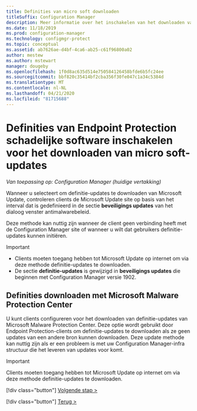 ```yaml
---
title: Definities van micro soft downloaden
titleSuffix: Configuration Manager
description: Meer informatie over het inschakelen van het downloaden van Endpoint Protection malware-definities van micro soft-updates voor Configuration Manager.
ms.date: 11/18/2019
ms.prod: configuration-manager
ms.technology: configmgr-protect
ms.topic: conceptual
ms.assetid: ab7626ae-d4bf-4ca6-ab25-c61f96800a02
author: mestew
ms.author: mstewart
manager: dougeby
ms.openlocfilehash: 1f0d8ac635d514e750584126458bfde6b5fc24ee
ms.sourcegitcommit: bbf820c35414bf2cba356f30fe047c1a34c5384d
ms.translationtype: MT
ms.contentlocale: nl-NL
ms.lasthandoff: 04/21/2020
ms.locfileid: "81715688"
---
```

# <a name="enable-endpoint-protection-malware-definitions-to-download-from-microsoft-updates"></a>Definities van Endpoint Protection schadelijke software inschakelen voor het downloaden van micro soft-updates

*Van toepassing op: Configuration Manager (huidige vertakking)*

Wanneer u selecteert om definitie-updates te downloaden van Microsoft Update, controleren clients de Microsoft Update site op basis van het interval dat is gedefinieerd in de sectie **beveiligings updates** van het dialoog venster antimalwarebeleid.

 Deze methode kan nuttig zijn wanneer de client geen verbinding heeft met de Configuration Manager site of wanneer u wilt dat gebruikers definitie-updates kunnen initiëren.

> [!IMPORTANT]
> - Clients moeten toegang hebben tot Microsoft Update op internet om via deze methode definitie-updates te downloaden.
> - De sectie **definitie-updates** is gewijzigd in **beveiligings updates** die beginnen met Configuration Manager versie 1902.

## <a name="using-the-microsoft-malware-protection-center-to-download-definitions"></a>Definities downloaden met Microsoft Malware Protection Center
 U kunt clients configureren voor het downloaden van definitie-updates van Microsoft Malware Protection Center. Deze optie wordt gebruikt door Endpoint Protection-clients om definitie-updates te downloaden als ze geen updates van een andere bron kunnen downloaden. Deze update methode kan nuttig zijn als er een probleem is met uw Configuration Manager-infra structuur die het leveren van updates voor komt.

> [!IMPORTANT]
>  Clients moeten toegang hebben tot Microsoft Update op internet om via deze methode definitie-updates te downloaden.
> 
> 
> [!div class="button"]
> [Volgende stap >](endpoint-antimalware-policies.md)
> 
> [!div class="button"]
> [Terug >](endpoint-configure-alerts.md)
